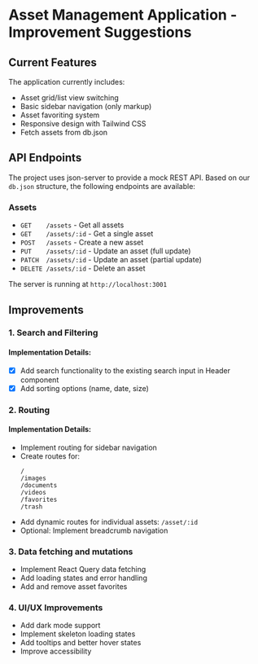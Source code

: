# Asset Management Application - Improvement Suggestions

## Current Features

The application currently includes:

- Asset grid/list view switching
- Basic sidebar navigation (only markup)
- Asset favoriting system
- Responsive design with Tailwind CSS
- Fetch assets from db.json

## API Endpoints

The project uses json-server to provide a mock REST API. Based on our `db.json` structure, the following endpoints are available:

### Assets

- `GET    /assets` - Get all assets
- `GET    /assets/:id` - Get a single asset
- `POST   /assets` - Create a new asset
- `PUT    /assets/:id` - Update an asset (full update)
- `PATCH  /assets/:id` - Update an asset (partial update)
- `DELETE /assets/:id` - Delete an asset

The server is running at `http://localhost:3001`

## Improvements

### 1. Search and Filtering

#### Implementation Details:

- [x] Add search functionality to the existing search input in Header component
- [x] Add sorting options (name, date, size)

### 2. Routing

#### Implementation Details:

- Implement routing for sidebar navigation
- Create routes for:
  ```
  /
  /images
  /documents
  /videos
  /favorites
  /trash
  ```
- Add dynamic routes for individual assets: `/asset/:id`
- Optional: Implement breadcrumb navigation

### 3. Data fetching and mutations

- Implement React Query data fetching
- Add loading states and error handling
- Add and remove asset favorites

### 4. UI/UX Improvements

- Add dark mode support
- Implement skeleton loading states
- Add tooltips and better hover states
- Improve accessibility
